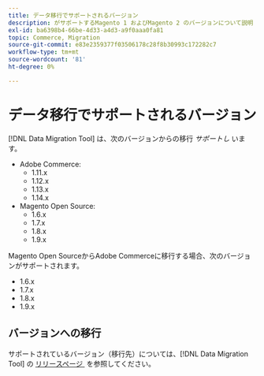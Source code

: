 ```yaml
---
title: データ移行でサポートされるバージョン
description: がサポートするMagento 1 およびMagento 2 のバージョンについて説明  [!DNL Data Migration Tool]  ます。
exl-id: ba6398b4-66be-4d33-a4d3-a9f0aaa0fa81
topic: Commerce, Migration
source-git-commit: e83e2359377f03506178c28f8b30993c172282c7
workflow-type: tm+mt
source-wordcount: '81'
ht-degree: 0%

---
```


# データ移行でサポートされるバージョン

[!DNL Data Migration Tool] は、次のバージョンからの移行 _サポートし_ います。

* Adobe Commerce:
   * 1.11.x
   * 1.12.x
   * 1.13.x
   * 1.14.x
* Magento Open Source:
   * 1.6.x
   * 1.7.x
   * 1.8.x
   * 1.9.x

Magento Open SourceからAdobe Commerceに移行する場合、次のバージョンがサポートされます。

* 1.6.x
* 1.7.x
* 1.8.x
* 1.9.x

## バージョンへの移行

サポートされているバージョン（移行先）については、[!DNL Data Migration Tool] の [&#x200B; リリースページ &#x200B;](https://github.com/magento/data-migration-tool/releases) を参照してください。
